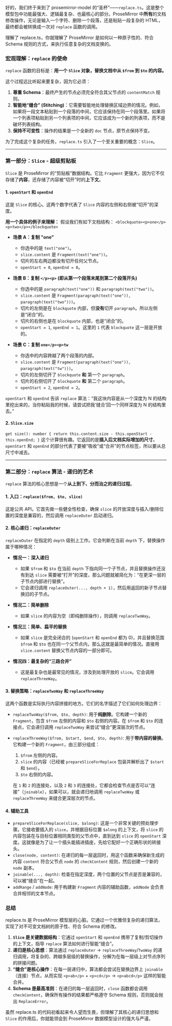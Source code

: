 好的，我们终于来到了 prosemirror-model 的“圣杯”——`replace.ts`。这是整个模型包中功能最强大、逻辑最复杂、也最核心的部分。ProseMirror 中**所有**的文档修改操作，无论是输入一个字符、删除一个段落，还是粘贴一段复杂的 HTML，最终都会被转换成一次对 `replace` 函数的调用。

理解了 replace.ts，你就理解了 ProseMirror 是如何以一种原子性的、符合 Schema 规则的方式，来执行任意复杂的文档变换的。

### 宏观理解：`replace` 的使命

`replace` 函数的目标是：**用一个 `Slice` 对象，替换文档中从 `$from` 到 `$to` 的内容。**

这个过程远比听起来要复杂，因为它必须：

1.  **尊重 Schema**：最终产生的节点必须完全符合其父节点的 `contentMatch` 规则。
2.  **智能地“缝合” (Stitching)**：它需要智能地处理替换区域边界的情况。例如，如果将一段文本粘贴到一个段落的中间，它应该保持在同一个段落里。如果将一个列表项粘贴到另一个列表项的中间，它应该成为一个新的列表项，而不是破坏列表结构。
3.  **保持不可变性**：操作的结果是一个全新的 `doc` 节点，原节点保持不变。

为了完成这个复杂的任务，`replace.ts` 引入了一个至关重要的概念：`Slice`。

---

### 第一部分：`Slice` - 超级剪贴板

`Slice` 是 ProseMirror 的“剪贴板”数据结构。它比 `Fragment` 更强大，因为它不仅存储了**内容**，还存储了内容被“切开”时的**上下文**。

#### 1. `openStart` 和 `openEnd`

这是 `Slice` 的核心。这两个数字代表了 `Slice` 内容的左侧和右侧被“切开”的深度。

**用一个具体的例子来理解：**
假设我们有如下文档结构：
`<blockquote><p>one</p><p>two</p></blockquote>`

- **场景 A：复制 "one"**

  - 你选中的是 `text("one")`。
  - `slice.content` 是 `Fragment(text("one"))`。
  - 切片的左右两边都没有切开任何父节点。
  - `openStart = 0`, `openEnd = 0`。

- **场景 B：复制 `</p><p>` (即从第一个段落末尾到第二个段落开头)**

  - 你选中的是 `paragraph(text("one"))` 和 `paragraph(text("two"))`。
  - `slice.content` 是 `Fragment(paragraph(text("one")), paragraph(text("two")))`。
  - 切片的左侧是在 `blockquote` 内部，但**没有**切开 `paragraph`。所以左侧是“闭合”的。
  - 切片的右侧也是在 `blockquote` 内部，也是“闭合”的。
  - `openStart = 1`, `openEnd = 1`。这里的 `1` 代表 `blockquote` 这一层是开放的。

- **场景 C：复制 `one</p><p>tw`**
  - 你选中的内容跨越了两个段落的内部。
  - `slice.content` 是 `Fragment(paragraph(text("one")), paragraph(text("tw")))`。
  - 切片的左侧切开了 `blockquote` **和** 第一个 `paragraph`。
  - 切片的右侧切开了 `blockquote` **和** 第二个 `paragraph`。
  - `openStart = 2`, `openEnd = 2`。

`openStart` 和 `openEnd` 告诉 `replace` 算法：“我这块内容是从一个深度为 N 的结构里挖出来的，当你粘贴我的时候，请尝试把我‘缝合’回一个同样深度为 N 的结构里去。”

#### 2. `Slice.size`

`get size(): number { return this.content.size - this.openStart - this.openEnd; }`
这个计算很有趣。它返回的是**插入后文档实际增加的尺寸**。`openStart` 和 `openEnd` 的部分代表了要被“吸收”或“合并”的节点标签，所以要从总尺寸中减去。

---

### 第二部分：`replace` 算法 - 递归的艺术

`replace` 算法的核心思想是一个**从上到下、分而治之的递归过程**。

#### 1. 入口：`replace($from, $to, slice)`

这是公共 API。它首先做一些健全性检查，确保 `slice` 的开放深度与插入/删除位置的深度是兼容的，然后调用 `replaceOuter` 启动递归。

#### 2. 核心递归：`replaceOuter`

`replaceOuter` 在指定的 `depth` 级别上工作。它会判断在当前 `depth` 下，替换操作属于哪种情况：

- **情况一：深入递归**

  - 如果 `$from` 和 `$to` 在当前 `depth` 下指向同一个子节点，并且替换操作还没有到达 `slice` 需要被“打开”的深度，那么问题就被简化为：“在更深一层的子节点内部进行替换”。
  - 它会递归调用 `replaceOuter(..., depth + 1)`，然后用返回的新子节点替换旧的子节点。

- **情况二：简单删除**

  - 如果 `slice` 的内容为空（即纯删除操作），则调用 `replaceTwoWay`。

- **情况三：简单、扁平的替换**

  - 如果 `slice` 是完全闭合的 (`openStart` 和 `openEnd` 都为 0)，并且替换范围 `$from` 和 `$to` 也在同一个父节点内，那么这就是最简单的情况。直接用 `slice.content` 替换父节点内容的一部分即可。

- **情况四：最复杂的“三路合并”**
  - 这是最复杂也是最常见的情况，涉及到处理开放的 `slice`。它会调用 `replaceThreeWay`。

#### 3. 替换策略：`replaceTwoWay` 和 `replaceThreeWay`

这两个函数是实际执行内容拼接的地方。它们的名字描述了它们如何处理边界：

- `replaceTwoWay($from, $to, depth)`: 用于**纯删除**。它构建一个新的 `Fragment`，包含 `$from` 左侧的内容和 `$to` 右侧的内容。在 `$from` 和 `$to` 的连接点，它会递归调用 `replaceTwoWay` 来尝试“缝合”更深层次的节点。

- `replaceThreeWay($from, $start, $end, $to, depth)`: 用于**带内容的替换**。它构建一个新的 `Fragment`，由三部分组成：

  1.  `$from` 左侧的内容。
  2.  `slice` 的内容（已经被 `prepareSliceForReplace` 包装并解析出了 `$start` 和 `$end`）。
  3.  `$to` 右侧的内容。

  在 `1` 和 `2` 的连接处，以及 `2` 和 `3` 的连接处，它都会检查节点是否可以“连接”（`joinable`），如果可以，就会递归地调用 `replaceTwoWay` 或 `replaceThreeWay` 来缝合更深层次的节点。

#### 4. 辅助工具

- `prepareSliceForReplace(slice, $along)`: 这是一个非常关键的预处理步骤。它接收要插入的 `slice`，并根据目标位置 `$along` 的上下文，将 `slice` 的内容包装在与目标位置相同类型的父节点中，直到达到 `slice` 的 `openStart` 深度。这就像是为了让一个插头能插进插座，先给它配好一个正确形状的转接头。
- `close(node, content)`: 在递归的每一层返回时，用这个函数来确保新生成的内容 `content` 符合父节点 `node` 的 `checkContent` 规则，然后创建一个新的 `node` 副本。
- `joinable(..., depth)`: 检查在指定深度，两个位置的父节点是否是兼容的，可以被“缝合”在一起。
- `addRange` / `addNode`: 用于构建新 `Fragment` 内容的辅助函数，`addNode` 会负责合并相邻的文本节点。

### 总结

replace.ts 是 ProseMirror 模型层的心脏。它通过一个优雅但复杂的递归算法，实现了对不可变文档树的原子性、符合 Schema 的修改。

1.  **`Slice` 是关键数据结构**：它通过 `openStart` 和 `openEnd` 携带了复制/剪切操作的上下文，指导 `replace` 算法如何进行智能“缝合”。
2.  **递归是核心思想**：算法通过 `replaceOuter` -> `replaceThreeWay`/`TwoWay` 的递归调用，将复杂的、跨越多层级的替换操作，分解为在每一层级上对节点序列的拼接问题。
3.  **“缝合”是核心操作**：在每一层递归中，算法都会尝试在替换边界上 `joinable`（连接）节点，从而实现 `<p>ab</p>` + `<p>cd</p>` -> `<p>abcd</p>` 这样的智能合并。
4.  **Schema 是最高准则**：在递归的每一层返回时，`close` 函数都会调用 `checkContent`，确保所有操作的结果都严格遵守 Schema 规则，否则就会抛出 `ReplaceError`。

虽然 replace.ts 的代码初看起来令人望而生畏，但理解了其核心的递归思想和 `Slice` 的作用后，你就能领会到 ProseMirror 数据模型设计的强大与严谨。
